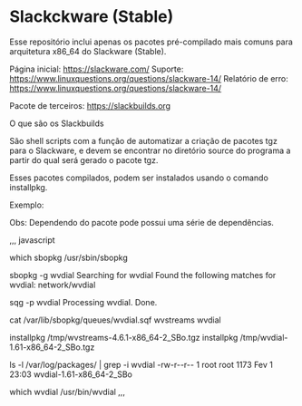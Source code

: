 # Slackckware (Stable)

Esse repositório inclui apenas os pacotes pré-compilado mais comuns para arquitetura x86_64 do Slackware (Stable).

Página inicial:      https://slackware.com/
Suporte:             https://www.linuxquestions.org/questions/slackware-14/
Relatório de erro:   https://www.linuxquestions.org/questions/slackware-14/


Pacote de terceiros: https://slackbuilds.org


O que são os Slackbuilds

São shell scripts com a função de automatizar a criação de pacotes tgz para o Slackware, e devem se encontrar no 
diretório source do programa a partir do qual será gerado o pacote tgz.


Esses pacotes compilados, podem ser instalados usando o comando installpkg.


Exemplo:

Obs: Dependendo do pacote pode possui uma série de dependências.

,,,
javascript

which sbopkg
/usr/sbin/sbopkg


sbopkg -g wvdial
Searching for wvdial
Found the following matches for wvdial:
network/wvdial


sqg -p wvdial
Processing wvdial.
Done.

cat /var/lib/sbopkg/queues/wvdial.sqf 
wvstreams
wvdial


installpkg /tmp/wvstreams-4.6.1-x86_64-2_SBo.tgz
installpkg /tmp/wvdial-1.61-x86_64-2_SBo.tgz


ls -l /var/log/packages/ | grep -i wvdial
-rw-r--r-- 1 root root    1173 Fev  1 23:03 wvdial-1.61-x86_64-2_SBo


which wvdial
/usr/bin/wvdial
,,,
